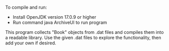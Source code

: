 To compile and run:
- Install OpenJDK version 17.0.9 or higher
- Run command java ArchiveUI to run program

This program collects "Book" objects from .dat files and compiles them into a readable library. Use the given .dat files to explore the functionality, then add your own if desired. 